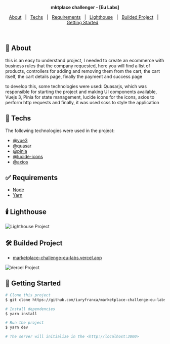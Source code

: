 <p align="center">
  <strong>mktplace challenger - [Eu Labs]</strong>
</p>

<p align="center">
  <a href="#dart-about">About</a> &#xa0; | &#xa0; 
  <a href="#rocket-techs">Techs</a> &#xa0; | &#xa0;
  <a href="#white_check_mark-requirements">Requirements</a> &#xa0; | &#xa0;
  <a href="#candle-lighthouse">Lighthouse</a> &#xa0; | &#xa0;
  <a href="#hammer_and_wrench-builded-project">Builded Project</a> &#xa0; | &#xa0;
  <a href="#checkered_flag-getting-started">Getting Started</a> &#xa0; &#xa0;
</p>

<br>

## :dart: About

<p>
this is an easy to understand project, I needed to create an ecommerce with business rules that the company requested, here you will find a list of products, controllers for adding and removing them from the cart, the cart itself, the cart details page, finally the payment and success page
</p>

<p>
to develop this, some technologies were used: Quasarjs, which was responsible for starting the project and making UI components available, Vuejs 3, Pinia for state management, lucide icons for the icons, axios to perform http requests and finally, it was used scss to style the application
</p>
   
    
## :rocket: Techs

The following technologies were used in the project:

- [@vue3](https://vuejs.org/)
- [@quasar](https://quasar.dev/)
- [@pinia](https://pinia.vuejs.org/)
- [@lucide-icons](https://lucide.dev/)
- [@axios](https://axios-http.com/)


## :white_check_mark: Requirements

- [Node](https://nodejs.org/en/)
- [Yarn](https://yarnpkg.com/lang/en/)

## :candle: Lighthouse

![Lighthouse Project](https://firebasestorage.googleapis.com/v0/b/playlist-songs-vue-3.appspot.com/o/marketplace-challenge-eu-labs%2FLighthouse.png?alt=media&token=566a359f-c1d2-406d-b139-dbf719a2b38b)

## :hammer_and_wrench: Builded Project

- [marketplace-challenge-eu-labs.vercel.app](https://marketplace-challenge-eu-labs.vercel.app/)

![Vercel Project](https://firebasestorage.googleapis.com/v0/b/playlist-songs-vue-3.appspot.com/o/marketplace-challenge-eu-labs%2Fvercel-project.png?alt=media&token=b0f5f3f6-9250-48b8-9c64-d024f06d8c3a)

## :checkered_flag: Getting Started

```bash
# Clone this project
$ git clone https://github.com/iuryfranca/marketplace-challenge-eu-labs.git

# Install dependencies
$ yarn install

# Run the project
$ yarn dev

# The server will initialize in the <http://localhost:3000>
```
